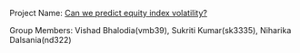 Project Name: [Can we predict equity index volatility?](https://github.com/s0ap/orie5741-project/)

Group Members: Vishad Bhalodia(vmb39), Sukriti Kumar(sk3335), Niharika Dalsania(nd322)
 
